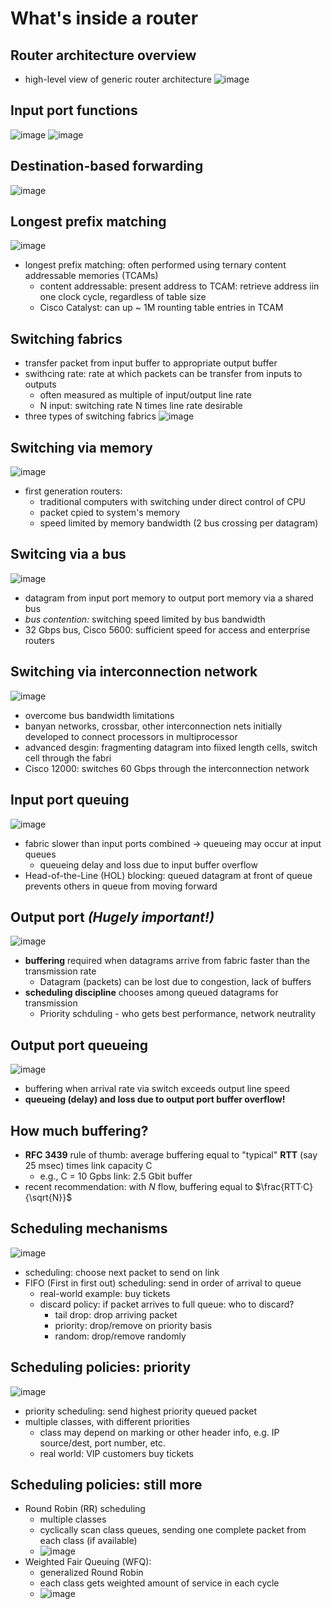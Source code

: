 # What's inside a router


## Router architecture overview
- high-level view of generic router architecture
![image](https://user-images.githubusercontent.com/83717535/141427566-b8547828-8bfa-4409-aa9a-cd32419eeb46.png)


## Input port functions
![image](https://user-images.githubusercontent.com/83717535/141427743-045535f5-1f80-4142-83d3-f05f45a25cdb.png)
![image](https://user-images.githubusercontent.com/83717535/141428279-e205b6d8-f18b-4d77-ba7b-2f6aa2f20855.png)


## Destination-based forwarding
![image](https://user-images.githubusercontent.com/83717535/141428522-49486cbd-0cec-4657-99da-2878ed99da8c.png)


## Longest prefix matching
![image](https://user-images.githubusercontent.com/83717535/141428653-e978435c-cb54-48f8-a08c-267a8b1015b4.png)
- longest prefix matching: often performed using ternary content addressable memories (TCAMs)
  - content addressable: present address to TCAM: retrieve address iin one clock cycle, regardless of table size
  - Cisco Catalyst: can up ~ 1M rounting table entries in TCAM


## Switching fabrics
- transfer packet from input buffer to appropriate output buffer
- swithcing rate: rate at which packets can be transfer from inputs to outputs
   - often measured as multiple of input/output line rate
   - N input: switching rate N times line rate desirable
- three types of switching fabrics
![image](https://user-images.githubusercontent.com/83717535/141430045-3c1f8cf6-a969-4b4b-a2a7-5775bafee86f.png)



## Switching via memory
![image](https://user-images.githubusercontent.com/83717535/141430438-ef97b125-1aaf-4c3b-8cbb-810851d46885.png)
- first generation routers:
  - traditional computers with switching under direct control of CPU
  - packet cpied to system's memory
  - speed limited by memory bandwidth (2 bus crossing per datagram)




## Switcing via a bus
![image](https://user-images.githubusercontent.com/83717535/141430983-04eedb04-d700-4ee5-971a-3f15b55573e6.png)
- datagram from input port memory to output port memory via a shared bus
- _bus contention:_ switching speed limited by bus bandwidth
- 32 Gbps bus, Cisco 5600: sufficient speed for access and enterprise routers


## Switching via interconnection network
![image](https://user-images.githubusercontent.com/83717535/141431687-090316d7-76ef-47de-9eff-2b041e23ef63.png)
- overcome bus bandwidth limitations
- banyan networks, crossbar, other interconnection nets initially developed to connect processors in multiprocessor
- advanced desgin: fragmenting datagram into fiixed length cells, switch cell through the fabri
- Cisco 12000: switches 60 Gbps through the interconnection network


## Input port queuing
![image](https://user-images.githubusercontent.com/83717535/141432260-988512dd-e1d0-4964-8363-749a16b9b8d4.png)
- fabric slower than input ports combined → queueing may occur at input queues
  - queueing delay and loss due to input buffer overflow
- Head-of-the-Line (HOL) blocking: queued datagram at front of queue prevents others in queue from moving forward


## Output port _(Hugely important!)_
![image](https://user-images.githubusercontent.com/83717535/141434564-31076f3e-8124-4a35-8d20-368a234a5540.png)
- **buffering** required when datagrams arrive from fabric faster than the transmission rate
  - Datagram (packets) can be lost due to congestion, lack of buffers
- **scheduling discipline** chooses among queued datagrams for transmission
  - Priority schduling - who gets best performance, network neutrality


## Output port queueing
![image](https://user-images.githubusercontent.com/83717535/141435188-b3973a1f-717e-41b7-a0dc-d09b21f20c27.png)
- buffering when arrival rate via switch exceeds output line speed
- **queueing (delay) and loss due to output port buffer overflow!**


## How much buffering?
- **RFC 3439** rule of thumb: average buffering equal to "typical" **RTT** (say 25 msec) times link capacity C
  - e.g., C = 10 Gpbs link: 2.5 Gbit buffer
- recent recommendation: with _N_ flow, buffering equal to $\frac{RTT·C}{\sqrt{N}}$


## Scheduling mechanisms
![image](https://user-images.githubusercontent.com/83717535/141602995-f0e87146-b8e7-48a2-88c5-1842ccd98cc8.png)
- scheduling: choose next packet to send on link
- FIFO (First in first out) scheduling: send in order of arrival to queue
  - real-world example: buy tickets
  - discard policy: if packet arrives to full queue: who to discard?
    - tail drop: drop arriving packet
    - priority: drop/remove on priority basis
    - random: drop/remove randomly


## Scheduling policies: priority
![image](https://user-images.githubusercontent.com/83717535/141603202-de2a18d9-7386-4640-9c11-c17926dfe683.png)
- priority scheduling: send highest priority queued packet
- multiple classes, with different priorities
  - class may depend on marking or other header info, e.g. IP source/dest, port number, etc.
  - real world: VIP customers buy tickets


## Scheduling policies: still more
- Round Robin (RR) scheduling
  - multiple classes
  - cyclically scan class queues, sending one complete packet from each class (if available)
  - ![image](https://user-images.githubusercontent.com/83717535/141603331-35575d7c-5756-4e9d-aa24-481b69bc78e3.png)
- Weighted Fair Queuing (WFQ): 
  - generalized Round Robin
  - each class gets weighted amount of service in each cycle
  - ![image](https://user-images.githubusercontent.com/83717535/141603386-ce437414-db96-4cbc-b73d-19780778d268.png)
















